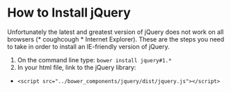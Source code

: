 # How to Install jQuery
Unfortunately the latest and greatest version of jQuery does not work on all browsers (* coughcough * Internet Explorer). These are the steps you need to take in order to install an IE-friendly version of jQuery.

1.  On the command line type: `bower install jquery#1.*`
1.  In your html file, link to the jQuery library:
  - `<script src="../bower_components/jquery/dist/jquery.js"></script>`
